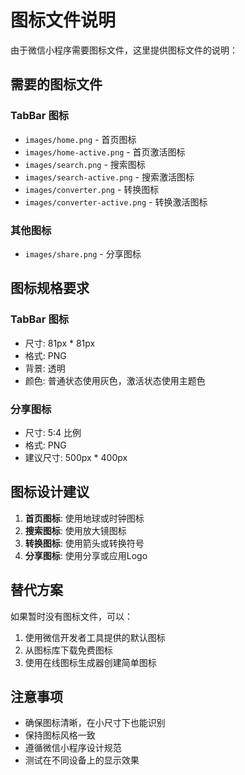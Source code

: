 # 图标文件说明

由于微信小程序需要图标文件，这里提供图标文件的说明：

## 需要的图标文件

### TabBar 图标
- `images/home.png` - 首页图标
- `images/home-active.png` - 首页激活图标
- `images/search.png` - 搜索图标
- `images/search-active.png` - 搜索激活图标
- `images/converter.png` - 转换图标
- `images/converter-active.png` - 转换激活图标

### 其他图标
- `images/share.png` - 分享图标

## 图标规格要求

### TabBar 图标
- 尺寸: 81px * 81px
- 格式: PNG
- 背景: 透明
- 颜色: 普通状态使用灰色，激活状态使用主题色

### 分享图标
- 尺寸: 5:4 比例
- 格式: PNG
- 建议尺寸: 500px * 400px

## 图标设计建议

1. **首页图标**: 使用地球或时钟图标
2. **搜索图标**: 使用放大镜图标
3. **转换图标**: 使用箭头或转换符号
4. **分享图标**: 使用分享或应用Logo

## 替代方案

如果暂时没有图标文件，可以：
1. 使用微信开发者工具提供的默认图标
2. 从图标库下载免费图标
3. 使用在线图标生成器创建简单图标

## 注意事项

- 确保图标清晰，在小尺寸下也能识别
- 保持图标风格一致
- 遵循微信小程序设计规范
- 测试在不同设备上的显示效果
